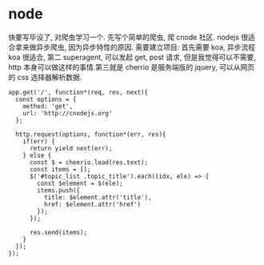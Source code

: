 # node

快要写毕设了, 对爬虫学习一个.
先写个简单的爬虫, 爬 cnode 社区.
nodejs 很适合拿来做异步爬虫, 因为异步特性的原因. 需要建立项目:
首先需要 koa, 异步流程 koa 很适合, 第二 superagent, 可以发起 get,
post 请求, 但是我觉得可以不需要, http 本身可以做这样的事情.第三就是
cherrio 是服务端版的 jquery, 可以从网页的 css 选择器解析数据.
```
app.get('/', function*(req, res, next){
  const options = {
    method: 'get',
    url: 'http://cnodejs.org'
  };

  http.request(options, function*(err, res){
    if(err) {
      return yield next(err);
    } else {
      const $ = cheerio.load(res.text);
      const items = [];
      $('#topic_list .topic_title').each((idx, ele) => {
        const $element = $(ele);
        items.push({
          title: $element.attr('title'),
          href: $element.attr('href')
        });
      });

      res.send(items);
    }
  });
});
```